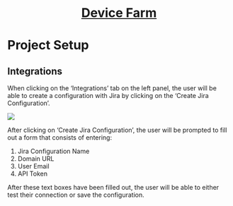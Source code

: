 <h1 style="text-align: center; text-decoration:underline; font-weight: bold;">Device Farm</h1>

# Project Setup

## Integrations<!-- {docsify-ignore} --> 
When clicking on the ‘Integrations’ tab on the left panel, the user will be able to create a configuration with Jira by clicking on the ‘Create Jira Configuration’.

<img src="https://dmdug58z0ycm2.cloudfront.net/production/pub-site/images/_devicefarmimgs/Aspose.Words.a5ba35ee-3494-4720-8f8c-7cedbeae1812.007.png">

After clicking on ‘Create Jira Configuration’, the user will be prompted to fill out a form that consists of entering: 

1. Jira Configuration Name
1. Domain URL
1. User Email
1. API Token

After these text boxes have been filled out, the user will be able to either test their connection or save the configuration.